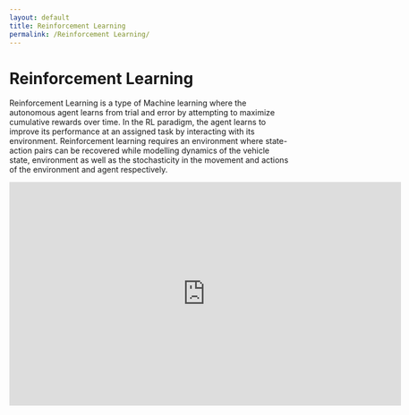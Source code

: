 ```yaml
---
layout: default
title: Reinforcement Learning
permalink: /Reinforcement Learning/
---
```


# Reinforcement Learning

Reinforcement Learning is a type of Machine learning where the autonomous agent learns from trial and error by attempting to maximize cumulative rewards over time. In the RL paradigm, the agent learns to improve its performance at an assigned task by interacting with its environment. Reinforcement learning requires an environment where state-action pairs can be recovered while modelling dynamics of the vehicle state, environment as well as the stochasticity in the movement and actions of the environment and agent respectively.

<iframe width="700" height="400" src="https://drive.google.com/file/d/1tbRvZnJCk1rearyCT5bVf04Apvfsmj_9/preview" frameborder="0" allow="accelerometer; autoplay; encrypted-media; gyroscope; picture-in-picture" allowfullscreen></iframe>
